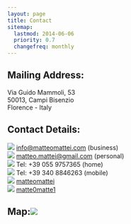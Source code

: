 ```yaml
---
layout: page
title: Contact
sitemap:
  lastmod: 2014-06-06
  priority: 0.7
  changefreq: monthly
---
```


## Mailing Address:

Via Guido Mammoli, 53 <br />
50013, Campi Bisenzio<br />
Florence - Italy

## Contact Details:

<img class="img-icon" src="/public/site_images/iconmonstr-email-2-icon.svg" /> [info@matteomattei.com](mailto:info@matteomattei.com) (business)<br />
<img class="img-icon" src="/public/site_images/iconmonstr-email-2-icon.svg" /> [matteo.mattei@gmail.com](mailto:matteo.mattei@gmail.com) (personal)<br />
<img class="img-icon" src="/public/site_images/iconmonstr-phone-icon.svg" /> Tel: +39 055 9757365 (home)<br />
<img class="img-icon" src="/public/site_images/iconmonstr-phone-icon.svg" /> Tel: +39 340 8846263 (mobile)<br />
<img class="img-icon" src="/public/site_images/iconmonstr-linkedin-3-icon-black.svg" /> [matteomattei](https://linkedin.com/in/matteomattei) <br />
<img class="img-icon" src="/public/site_images/iconmonstr-twitter-icon.svg" /> [matte0matte1](https://twitter.com/matte0matte1) <br />

## Map:<img class="img-lrgicon" src="/public/site_images/iconmonstr-map-2-icon.svg" />

<script type="text/javascript" src="https://maps.google.com/maps/api/js?key=AIzaSyCoGu5K_v3GgGI1kf7WQ3AeYWYtYQsGy6Y"></script><div style="overflow:hidden;height:300px;width:700px;"><div id="gmap_canvas" style="height:300px;width:700px;"></div><style>#gmap_canvas img{max-width:none!important;background:none!important}</style><a class="google-map-code" href="https://www.mapsembed.com/mytoys-gutschein/" id="get-map-data">bequem ins Haus liefern</a></div><script type="text/javascript"> function init_map(){var myOptions = {zoom:11,center:new google.maps.LatLng(43.817579616542986,11.093800299230907),mapTypeId: google.maps.MapTypeId.HYBRID};map = new google.maps.Map(document.getElementById("gmap_canvas"), myOptions);marker = new google.maps.Marker({map: map,position: new google.maps.LatLng(43.817579616542986, 11.093800299230907)});infowindow = new google.maps.InfoWindow({content:"<b>Ing. Matteo Mattei</b><br/>Via Guido Mammoli 53<br/>50013 Campi Bisenzio - Florence" });google.maps.event.addListener(marker, "click", function(){infowindow.open(map,marker);});infowindow.open(map,marker);}window.addEventListener('load', init_map);</script>
